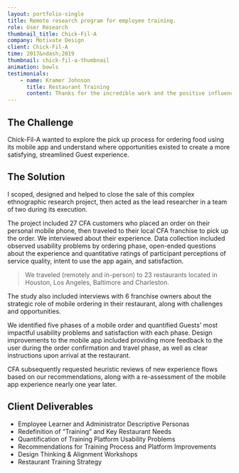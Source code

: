 ```yaml
---
layout: portfolio-single
title: Remote research program for employee training.
role: User Research
thumbnail_title: Chick-Fil-A
company: Motivate Design
client: Chick-Fil-A
time: 2017&ndash;2019
thumbnail: chick-fil-a-thumbnail
animation: bowls
testimonials:
    - name: Kramer Johnson
      title: Restaurant Training
      content: Thanks for the incredible work and the positive influence that you have on everyone you come in contact with. It’s inspiring.
---
```


## The Challenge

Chick-Fil-A wanted to explore the pick up process for ordering food using its mobile app and understand where opportunities existed to create a more satisfying, streamlined Guest experience.

## The Solution

I scoped, designed and helped to close the sale of this complex ethnographic research project, then acted as the lead researcher in a team of two during its execution.

The project included 27 CFA customers who placed an order on their personal mobile phone, then traveled to their local CFA franchise to pick up the order. We interviewed about their experience. Data collection included observed usability problems by ordering phase, open-ended questions about the experience and quantitative ratings of participant perceptions of service quality, intent to use the app again, and satisfaction.

> We traveled (remotely and in-person) to 23 restaurants located in Houston, Los Angeles, Baltimore and Charleston.

The study also included interviews with 6 franchise owners about the strategic role of mobile ordering in their restaurant, along with challenges and opportunities.

We identified five phases of a mobile order and quantified Guests’ most impactful usability problems and satisfaction with each phase. Design improvements to the mobile app included providing more feedback to the user during the order confirmation and travel phase, as well as clear instructions upon arrival at the restaurant.

CFA subsequently requested heuristic reviews of new experience flows based on our recommendations, along with a re-assessment of the mobile app experience nearly one year later.

## Client Deliverables

- Employee Learner and Administrator Descriptive Personas
- Redefinition of “Training” and Key Restaurant Needs
- Quantification of Training Platform Usability Problems
- Recommendations for Training Process and Platform Improvements
- Design Thinking & Alignment Workshops
- Restaurant Training Strategy